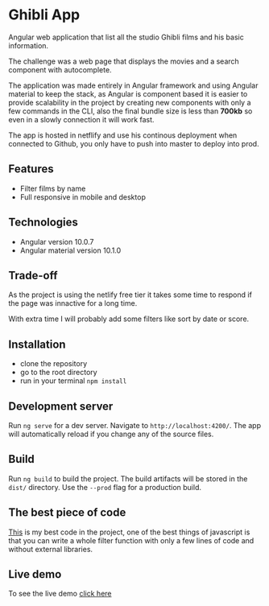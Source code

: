 # Ghibli App

Angular web application that list all the studio Ghibli films and his basic information.

The challenge was a web page that displays the movies and a search component with autocomplete.

The application was made entirely in Angular framework and using Angular material to keep the stack, as Angular is component based it is easier to provide scalability in the project by creating new components with only a few commands in the CLI, also the final bundle size is less than **700kb** so even in a slowly connection it will work fast.

The app is hosted in netflify and use his continous deployment when connected to Github, you only have to push into master to deploy into prod.

## Features

- Filter films by name
- Full responsive in mobile and desktop

## Technologies

- Angular version 10.0.7
- Angular material version 10.1.0

## Trade-off

As the project is using the netlify free tier it takes some time to respond if the page was innactive for a long time.

With extra time I will probably add some filters like sort by date or score.

## Installation

- clone the repository
- go to the root directory
- run in your terminal `npm install`

## Development server

Run `ng serve` for a dev server. Navigate to `http://localhost:4200/`. The app will automatically reload if you change any of the source files.

## Build

Run `ng build` to build the project. The build artifacts will be stored in the `dist/` directory. Use the `--prod` flag for a production build.

## The best piece of code

[This](https://github.com/DYEWolf/ghibli-app/blob/master/src/app/app.component.ts#L24-L30) is my best code in the project, one of the best things of javascript is that you can write a whole filter function with only a few lines of code and without external libraries.

## Live demo

To see the live demo [click here](https://ecstatic-snyder-5485cf.netlify.app/)
